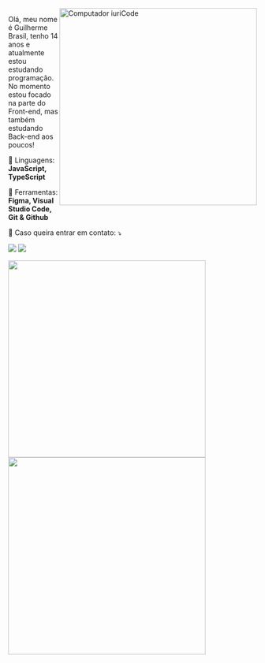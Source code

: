 <img src="https://raw.githubusercontent.com/MicaelliMedeiros/micaellimedeiros/master/image/computer-illustration.png" min-width="400px" max-width="400px" width="400px" align="right" alt="Computador iuriCode">

<p align="left"> 
  Olá, meu nome é Guilherme Brasil, tenho 14 anos e atualmente estou estudando programação.
  No momento estou focado na parte do Front-end, mas também estudando Back-end aos poucos!
</p>

<p align="left">
  🦄 Linguagens: <strong>JavaScript, TypeScript</strong>
</p>

<p align="left">
  💼 Ferramentas: <strong>Figma, Visual Studio Code, Git & Github</strong>
</p>

<p align="left">
  💌 Caso queira entrar em contato: ⤵️
</p>

<p align="left">
  <a href="mailto:resendebrasilgui@gmail.com" alt="Gmail">
  <img src="https://img.shields.io/badge/-Gmail-FF0000?style=flat-square&labelColor=FF0000&logo=gmail&logoColor=white&link=resendebrasilgui@gmail.com" /></a>

  <a href="https://www.instagram.com/__brasil09__/" alt="Instagram">
  <img src="https://img.shields.io/badge/-Instagram-DF0174?style=flat-square&labelColor=DF0174&logo=instagram&logoColor=white&link=https://www.instagram.com/__brasil09__/"/></a>
</p>  

<p align="left">
  <img src="https://github-readme-stats.vercel.app/api?username=gbrasil3g&theme=dracula" width="400">
  <img src="https://github-readme-stats.vercel.app/api/top-langs/?username=gbrasil3g&hide=html&layout=compact&theme=dracula" width="400">
</p>
